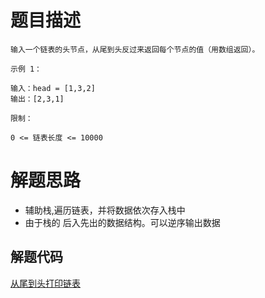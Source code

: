 # 题目描述 

```
输入一个链表的头节点，从尾到头反过来返回每个节点的值（用数组返回）。

示例 1：

输入：head = [1,3,2]
输出：[2,3,1]

限制：

0 <= 链表长度 <= 10000

```

# 解题思路
* 辅助栈,遍历链表，并将数据依次存入栈中
* 由于栈的 后入先出的数据结构。可以逆序输出数据


## 解题代码

[从尾到头打印链表](offer-6.py)


 
